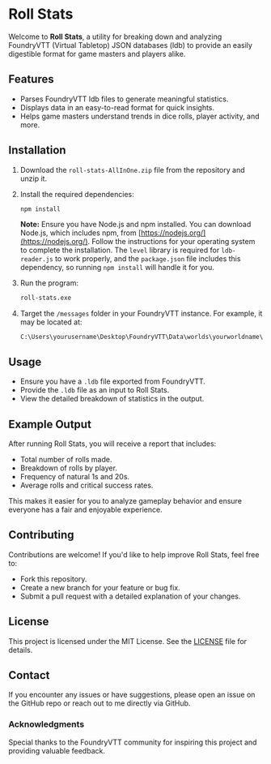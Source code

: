 # Roll Stats

Welcome to **Roll Stats**, a utility for breaking down and analyzing FoundryVTT (Virtual Tabletop) JSON databases (ldb) to provide an easily digestible format for game masters and players alike.

## Features

- Parses FoundryVTT ldb files to generate meaningful statistics.
- Displays data in an easy-to-read format for quick insights.
- Helps game masters understand trends in dice rolls, player activity, and more.

## Installation

1. Download the `roll-stats-AllInOne.zip` file from the repository and unzip it.

2. Install the required dependencies:
   ```bash
   npm install
   ```

   **Note:** Ensure you have Node.js and npm installed. You can download Node.js, which includes npm, from [https://nodejs.org/](https://nodejs.org/). Follow the instructions for your operating system to complete the installation. The `level` library is required for `ldb-reader.js` to work properly, and the `package.json` file includes this dependency, so running `npm install` will handle it for you.

3. Run the program:
   ```bash
   roll-stats.exe
   ```

4. Target the `/messages` folder in your FoundryVTT instance. For example, it may be located at:
   ```
   C:\Users\yourusername\Desktop\FoundryVTT\Data\worlds\yourworldname\data\messages
   ```

## Usage

- Ensure you have a `.ldb` file exported from FoundryVTT.
- Provide the `.ldb` file as an input to Roll Stats.
- View the detailed breakdown of statistics in the output.

## Example Output

After running Roll Stats, you will receive a report that includes:
- Total number of rolls made.
- Breakdown of rolls by player.
- Frequency of natural 1s and 20s.
- Average rolls and critical success rates.

This makes it easier for you to analyze gameplay behavior and ensure everyone has a fair and enjoyable experience.

## Contributing

Contributions are welcome! If you'd like to help improve Roll Stats, feel free to:
- Fork this repository.
- Create a new branch for your feature or bug fix.
- Submit a pull request with a detailed explanation of your changes.

## License

This project is licensed under the MIT License. See the [LICENSE](LICENSE) file for details.

## Contact

If you encounter any issues or have suggestions, please open an issue on the GitHub repo or reach out to me directly via GitHub.

### Acknowledgments

Special thanks to the FoundryVTT community for inspiring this project and providing valuable feedback.

